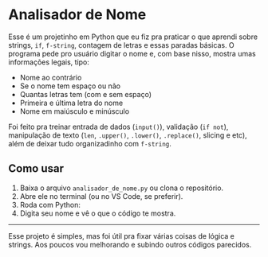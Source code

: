 # Analisador de Nome

Esse é um projetinho em Python que eu fiz pra praticar o que aprendi sobre strings, `if`, `f-string`, contagem de letras e essas paradas básicas. O programa pede pro usuário digitar o nome e, com base nisso, mostra umas informações legais, tipo:

- Nome ao contrário
- Se o nome tem espaço ou não
- Quantas letras tem (com e sem espaço)
- Primeira e última letra do nome
- Nome em maiúsculo e minúsculo

Foi feito pra treinar entrada de dados (`input()`), validação (`if not`), manipulação de texto (`len`, `.upper()`, `.lower()`, `.replace()`, slicing e etc), além de deixar tudo organizadinho com `f-string`.

## Como usar

1. Baixa o arquivo `analisador_de_nome.py` ou clona o repositório.
2. Abre ele no terminal (ou no VS Code, se preferir).
3. Roda com Python:
4. Digita seu nome e vê o que o código te mostra.

---

Esse projeto é simples, mas foi útil pra fixar várias coisas de lógica e strings. Aos poucos vou melhorando e subindo outros códigos parecidos.
